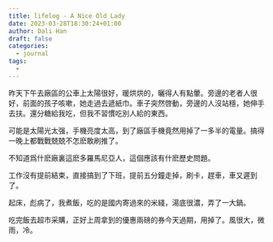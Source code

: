 ```yaml
---
title: lifelog - A Nice Old Lady
date: 2023-03-28T18:30:24+01:00
author: Dali Han
draft: false
categories:
  - journal
tags:
  - 
---
```


昨天下午去廠區的公車上太陽很好，暖烘烘的，曬得人有點暈。旁邊的老者人很好，前面的孩子咳嗽，她走過去遞紙巾。車子突然啓動，旁邊的人沒站穩，她伸手去扶。還分糖給我吃，但我不習慣吃別人給的東西。

可能是太陽光太强，手機亮度太高，到了廠區手機竟然用掉了一多半的電量。搞得一晚上都戰戰兢兢不怎麽敢刷推了。

不知道爲什麽廠裏這麽多羅馬尼亞人，這個應該有什麽歷史問題。

工作沒有提前結束，直接搞到了下班，提前五分鐘走掉，刷卡，趕車，車又遲到了。

起床，彪病了，我煮飯，吃的是國内寄過來的米綫，湯底很濃，弄了一大鍋。

吃完飯去超市采購，正好上周拿到的優惠兩磅的券今天過期，用掉了。風很大，微雨，冷。